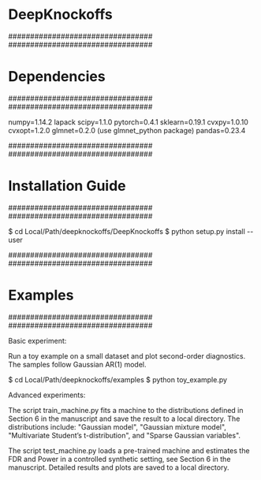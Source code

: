 # DeepKnockoffs

#################################
#################################
#         Dependencies          #
#################################
#################################

numpy=1.14.2
lapack
scipy=1.1.0
pytorch=0.4.1
sklearn=0.19.1
cvxpy=1.0.10
cvxopt=1.2.0
glmnet=0.2.0 (use glmnet_python package)
pandas=0.23.4

#################################
#################################
#      Installation Guide       #
#################################
#################################

$ cd Local/Path/deepknockoffs/DeepKnockoffs
$ python setup.py install --user

#################################
#################################
#           Examples            #
#################################
#################################

Basic experiment:

Run a toy example on a small dataset and plot second-order diagnostics.
The samples follow Gaussian AR(1) model.

$ cd Local/Path/deepknockoffs/examples
$ python toy_example.py


Advanced experiments:

The script train_machine.py fits a machine to the distributions defined in
Section 6 in the manuscript and save the result to a local directory.
The distributions include: "Gaussian model", "Gaussian mixture model",
"Multivariate Student’s t-distribution", and "Sparse Gaussian variables".

The script test_machine.py loads a pre-trained machine and estimates the FDR and
Power in a controlled synthetic setting, see Section 6 in the manuscript.
Detailed results and plots are saved to a local directory.
